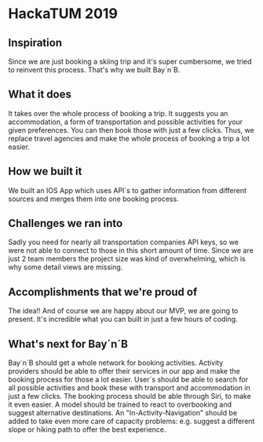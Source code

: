 # HackaTUM 2019

## Inspiration

Since we are just booking a skiing trip and it's super cumbersome, we tried to reinvent this process. That's why we built Bay´n´B. 

## What it does

It takes over the whole process of booking a trip. It suggests you an accommodation, a form of transportation and possible activities for your given preferences. You can then book those with just a few clicks.
Thus, we replace travel agencies and make the whole process of booking a trip a lot easier.

## How we built it

We built an IOS App which uses API´s to gather information from different sources and merges them into one booking process.

## Challenges we ran into

Sadly you need for nearly all transportation companies API keys, so we were not able to connect to those in this short amount of time. Since we are just 2 team members the project size was kind of overwhelming, which is why some detail views are missing. 

## Accomplishments that we're proud of

The idea!! And of course we are happy about our MVP, we are going to present. It's incredible what you can built in just a few hours of coding.

## What's next for Bay´n´B

Bay´n´B should get a whole network for booking activities. Activity providers should be able to offer their services in our app and make the booking process for those a lot easier. 
User´s should be able to search for all possible activities and book these with transport and accommodation in just a few clicks. The booking process should be able through Siri, to make it even easier.
A model should be trained to react to overbooking and suggest alternative destinations.
An "In-Activity-Navigation" should be added to take even more care of capacity problems: e.g. suggest a different slope or hiking path to offer the best experience.
